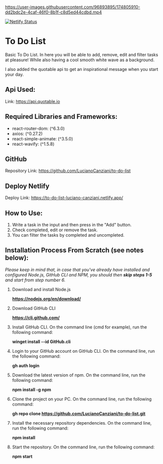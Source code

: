 https://user-images.githubusercontent.com/96893895/174805910-dd2bdc2e-4caf-46f0-8b1f-c8d5ed44cdbd.mp4

[![Netlify Status](https://api.netlify.com/api/v1/badges/efa2ef03-c249-4bba-a4a6-6bd37270497c/deploy-status)](https://app.netlify.com/sites/to-do-list-luciano-canziani/deploys)

# To Do List

Basic To Do List. In here you will be able to add, remove, edit and filter tasks at pleasure! While also having a cool smooth white wave as a background.

I also added the quotable api to get an inspirational message when you start your day.

## Api Used:

Link: https://api.quotable.io

## Required Libraries and Frameworks:

* react-router-dom: (^6.3.0)
* axios: (^0.27.2)
* react-simple-animate: (^3.5.0)
* react-wavify: (^1.5.8)

## GitHub 

Repository Link: https://github.com/LucianoCanziani/to-do-list

## Deploy Netlify

Deploy Link: https://to-do-list-luciano-canziani.netlify.app/

## How to Use:
1. Write a task in the input and then press in the "Add" button.
2. Check completed, edit or remove the task.
3. You can filter the tasks by completed and uncompleted.

## Installation Process From Scratch (see notes below):
   *Please keep in mind that, in case that you've already have installed and configured Node.js, GitHub CLI and NPM, you should then **skip steps 1-5** and start from step number 6.*
   
1. Download and install Node.js

   **https://nodejs.org/en/download/**
   
2. Download GitHub CLI

   **https://cli.github.com/**
   
3. Install GitHub CLI. On the command line (cmd for example), run the following command:

   **winget install --id GitHub.cli**
   
4. Login to your GitHub account on GitHub CLI. On the command line, run the following command:

   **gh auth login**

5. Download the latest version of npm. On the command line, run the following command:

   **npm install -g npm**
   
6. Clone the project on your PC. On the command line, run the following command: 
   
   **gh repo clone https://github.com/LucianoCanziani/to-do-list.git**
   
7. Install the necessary repository dependencies. On the command line, run the following command:

   **npm install**

8. Start the repository. On the command line, run the following command: 
   
   **npm start**
